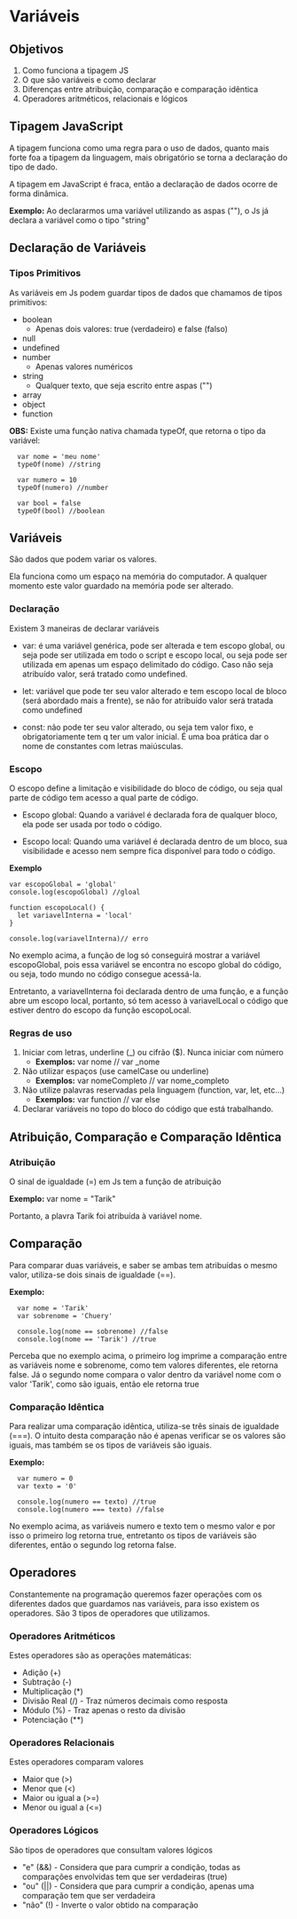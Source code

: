 # Variáveis

## Objetivos
 1. Como funciona a tipagem JS
 2. O que são variáveis e como declarar
 3. Diferenças entre atribuição, comparação e comparação idêntica
 4. Operadores aritméticos, relacionais e lógicos

## Tipagem JavaScript

A tipagem funciona como uma regra para o uso de dados, quanto mais forte foa a tipagem da linguagem, mais obrigatório se torna a declaração do tipo de dado.

A tipagem em JavaScript é fraca, então a declaração de dados ocorre de forma dinâmica.

**Exemplo:** Ao declararmos uma variável utilizando as aspas (""), o Js já declara a variável como o tipo "string"

## Declaração de Variáveis

### Tipos Primitivos

As variáveis em Js podem guardar tipos de dados que chamamos de tipos primitivos:

- boolean
  - Apenas dois valores: true (verdadeiro) e false (falso)
- null
- undefined
- number
  - Apenas valores numéricos
- string
  - Qualquer texto, que seja escrito entre aspas ("")
- array
- object
- function

**OBS:** Existe uma função nativa chamada typeOf, que retorna o tipo da variável:

```
  var nome = 'meu nome'
  typeOf(nome) //string

  var numero = 10
  typeOf(numero) //number

  var bool = false
  typeOf(bool) //boolean
```

## Variáveis

São dados que podem variar os valores.

Ela funciona como um espaço na memória do computador. A qualquer momento este valor guardado na memória pode ser alterado.

### Declaração
Existem 3 maneiras de declarar variáveis

 - var: é uma variável genérica, pode ser alterada e tem escopo global, ou seja pode ser utilizada em todo o script e escopo local, ou seja pode ser utilizada em apenas um espaço delimitado do código. Caso não seja atribuído valor, será tratado como undefined.

 - let: variável que pode ter seu valor alterado e tem escopo local de bloco (será abordado mais a frente), se não for atribuído valor será tratada como undefined

 - const: não pode ter seu valor alterado, ou seja tem valor fixo, e obrigatoriamente tem q ter um valor inicial. É uma boa prática dar o nome de constantes com letras maiúsculas.

### Escopo

O escopo define a limitação e visibilidade do bloco de código, ou seja qual parte de código tem acesso a qual parte de código.

 - Escopo global: Quando a variável é declarada fora de qualquer bloco, ela pode ser usada por todo o código.

 - Escopo local: Quando uma variável é declarada dentro de um bloco, sua visibilidade e acesso nem sempre fica disponível para todo o código.

**Exemplo**

```
var escopoGlobal = 'global'
console.log(escopoGlobal) //gloal

function escopoLocal() {
  let variavelInterna = 'local'
}

console.log(variavelInterna)// erro
```

No exemplo acima, a função de log só conseguirá mostrar a variável escopoGlobal, pois essa variável se encontra no escopo global do código, ou seja, todo mundo no código consegue acessá-la.

Entretanto, a variavelInterna foi declarada dentro de uma função, e a função abre um escopo local, portanto, só tem acesso à variavelLocal o código que estiver dentro do escopo da função escopoLocal.

### Regras de uso

  1. Iniciar com letras, underline (_) ou cifrão ($). Nunca iniciar com número
      - **Exemplos:** var nome // var _nome
  2. Não utilizar espaços (use camelCase ou underline)
      - **Exemplos:** var nomeCompleto // var nome_completo
  3. Não utilize palavras reservadas pela linguagem (function, var, let, etc...)
      - **Exemplos:** var function // var else
  4. Declarar variáveis no topo do bloco do código que está trabalhando.

## Atribuição, Comparação e Comparação Idêntica

### Atribuição

O sinal de igualdade (=) em Js tem a função de atribuição

**Exemplo:** var nome = "Tarik"

Portanto, a plavra Tarik foi atribuída à variável nome.

## Comparação

Para comparar duas variáveis, e saber se ambas tem atribuídas o mesmo valor, utiliza-se dois sinais de igualdade (==).

**Exemplo:**

```
  var nome = 'Tarik'
  var sobrenome = 'Chuery'

  console.log(nome == sobrenome) //false
  console.log(nome == 'Tarik') //true
```

Perceba que no exemplo acima, o primeiro log imprime a comparação entre as variáveis nome e sobrenome, como tem valores diferentes, ele retorna false.
Já o segundo nome compara o valor dentro da variável nome com o valor 'Tarik', como são iguais, então ele retorna true

### Comparação Idêntica

Para realizar uma comparação idêntica, utiliza-se três sinais de igualdade (===). O intuito desta comparação não é apenas verificar se os valores são iguais, mas também se os tipos de variáveis são iguais.

**Exemplo:**

```
  var numero = 0
  var texto = '0'

  console.log(numero == texto) //true
  console.log(numero === texto) //false
```

No exemplo acima, as variáveis numero e texto tem o mesmo valor e por isso o primeiro log retorna true, entretanto os tipos de variáveis são diferentes, então o segundo log retorna false.

## Operadores

Constantemente na programação queremos fazer operações com os diferentes dados que guardamos nas variáveis, para isso existem os operadores. São 3 tipos de operadores que utilizamos.

### Operadores Aritméticos

Estes operadores são as operações matemáticas:

 - Adição (+)
 - Subtração (-)
 - Multiplicação (*)
 - Divisão Real (/) - Traz números decimais como resposta
 - Módulo (%) - Traz apenas o resto da divisão
 - Potenciação (**)

### Operadores Relacionais

Estes operadores comparam valores

  - Maior que (>)
  - Menor que (<)
  - Maior ou igual a (>=)
  - Menor ou igual a (<=)

### Operadores Lógicos

São tipos de operadores que consultam valores lógicos

  - "e" (&&) - Considera que para cumprir a condição, todas as comparações envolvidas tem que ser verdadeiras (true)
  - "ou" (||) - Considera que para cumprir a condição, apenas uma comparação tem que ser verdadeira
  - "não" (!) - Inverte o valor obtido na comparação